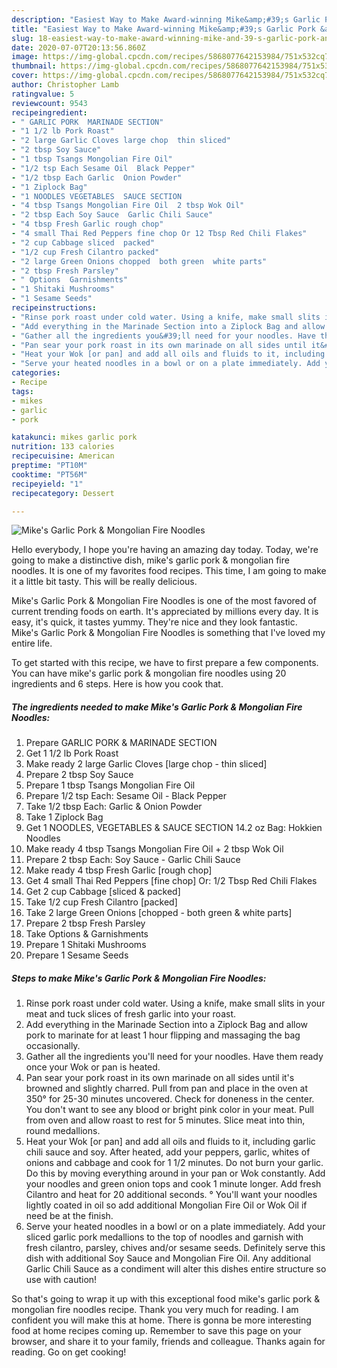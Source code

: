 ```yaml
---
description: "Easiest Way to Make Award-winning Mike&amp;#39;s Garlic Pork &amp;amp; Mongolian Fire Noodles"
title: "Easiest Way to Make Award-winning Mike&amp;#39;s Garlic Pork &amp;amp; Mongolian Fire Noodles"
slug: 18-easiest-way-to-make-award-winning-mike-and-39-s-garlic-pork-and-amp-mongolian-fire-noodles
date: 2020-07-07T20:13:56.860Z
image: https://img-global.cpcdn.com/recipes/5868077642153984/751x532cq70/mikes-garlic-pork-mongolian-fire-noodles-recipe-main-photo.jpg
thumbnail: https://img-global.cpcdn.com/recipes/5868077642153984/751x532cq70/mikes-garlic-pork-mongolian-fire-noodles-recipe-main-photo.jpg
cover: https://img-global.cpcdn.com/recipes/5868077642153984/751x532cq70/mikes-garlic-pork-mongolian-fire-noodles-recipe-main-photo.jpg
author: Christopher Lamb
ratingvalue: 5
reviewcount: 9543
recipeingredient:
- " GARLIC PORK  MARINADE SECTION"
- "1 1/2 lb Pork Roast"
- "2 large Garlic Cloves large chop  thin sliced"
- "2 tbsp Soy Sauce"
- "1 tbsp Tsangs Mongolian Fire Oil"
- "1/2 tsp Each Sesame Oil  Black Pepper"
- "1/2 tbsp Each Garlic  Onion Powder"
- "1 Ziplock Bag"
- "1 NOODLES VEGETABLES  SAUCE SECTION                                                                                               142 oz Bag Hokkien Noodles"
- "4 tbsp Tsangs Mongolian Fire Oil  2 tbsp Wok Oil"
- "2 tbsp Each Soy Sauce  Garlic Chili Sauce"
- "4 tbsp Fresh Garlic rough chop"
- "4 small Thai Red Peppers fine chop Or 12 Tbsp Red Chili Flakes"
- "2 cup Cabbage sliced  packed"
- "1/2 cup Fresh Cilantro packed"
- "2 large Green Onions chopped  both green  white parts"
- "2 tbsp Fresh Parsley"
- " Options  Garnishments"
- "1 Shitaki Mushrooms"
- "1 Sesame Seeds"
recipeinstructions:
- "Rinse pork roast under cold water. Using a knife, make small slits in your meat and tuck slices of fresh garlic into your roast."
- "Add everything in the Marinade Section into a Ziplock Bag and allow pork to marinate for at least 1 hour flipping and massaging the bag occasionally."
- "Gather all the ingredients you&#39;ll need for your noodles. Have them ready once your Wok or pan is heated."
- "Pan sear your pork roast in its own marinade on all sides until it&#39;s browned and slightly charred. Pull from pan and place in the oven at 350° for 25-30 minutes uncovered. Check for doneness in the center. You don&#39;t want to see any blood or bright pink color in your meat. Pull from oven and allow roast to rest for 5 minutes. Slice meat into thin, round medallions."
- "Heat your Wok [or pan] and add all oils and fluids to it, including garlic chili sauce and soy. After heated, add your peppers, garlic, whites of onions and cabbage and cook for 1 1/2 minutes. Do not burn your garlic. Do this by moving everything around in your pan or Wok constantly. Add your noodles and green onion tops and cook 1 minute longer. Add fresh Cilantro and heat for 20 additional seconds.                                                 ° You&#39;ll want your noodles lightly coated in oil so add additional Mongolian Fire Oil or Wok Oil if need be at the finish."
- "Serve your heated noodles in a bowl or on a plate immediately. Add your sliced garlic pork medallions to the top of noodles and garnish with fresh cilantro, parsley, chives and/or sesame seeds. Definitely serve this dish with additional Soy Sauce and Mongolian Fire Oil. Any additional Garlic Chili Sauce as a condiment will alter this dishes entire structure so use with caution!"
categories:
- Recipe
tags:
- mikes
- garlic
- pork

katakunci: mikes garlic pork 
nutrition: 133 calories
recipecuisine: American
preptime: "PT10M"
cooktime: "PT56M"
recipeyield: "1"
recipecategory: Dessert

---
```



![Mike&#39;s Garlic Pork &amp; Mongolian Fire Noodles](https://img-global.cpcdn.com/recipes/5868077642153984/751x532cq70/mikes-garlic-pork-mongolian-fire-noodles-recipe-main-photo.jpg)

Hello everybody, I hope you're having an amazing day today. Today, we're going to make a distinctive dish, mike&#39;s garlic pork &amp; mongolian fire noodles. It is one of my favorites food recipes. This time, I am going to make it a little bit tasty. This will be really delicious.



Mike&#39;s Garlic Pork &amp; Mongolian Fire Noodles is one of the most favored of current trending foods on earth. It's appreciated by millions every day. It is easy, it's quick, it tastes yummy. They're nice and they look fantastic. Mike&#39;s Garlic Pork &amp; Mongolian Fire Noodles is something that I've loved my entire life.


To get started with this recipe, we have to first prepare a few components. You can have mike&#39;s garlic pork &amp; mongolian fire noodles using 20 ingredients and 6 steps. Here is how you cook that.

<!--inarticleads1-->

##### The ingredients needed to make Mike&#39;s Garlic Pork &amp; Mongolian Fire Noodles:

1. Prepare  GARLIC PORK &amp; MARINADE SECTION
1. Get 1 1/2 lb Pork Roast
1. Make ready 2 large Garlic Cloves [large chop - thin sliced]
1. Prepare 2 tbsp Soy Sauce
1. Prepare 1 tbsp Tsangs Mongolian Fire Oil
1. Prepare 1/2 tsp Each: Sesame Oil - Black Pepper
1. Take 1/2 tbsp Each: Garlic &amp; Onion Powder
1. Take 1 Ziplock Bag
1. Get 1 NOODLES, VEGETABLES &amp; SAUCE SECTION                                                                                               14.2 oz Bag: Hokkien Noodles
1. Make ready 4 tbsp Tsangs Mongolian Fire Oil + 2 tbsp Wok Oil
1. Prepare 2 tbsp Each: Soy Sauce - Garlic Chili Sauce
1. Make ready 4 tbsp Fresh Garlic [rough chop]
1. Get 4 small Thai Red Peppers [fine chop] Or: 1/2 Tbsp Red Chili Flakes
1. Get 2 cup Cabbage [sliced &amp; packed]
1. Take 1/2 cup Fresh Cilantro [packed]
1. Take 2 large Green Onions [chopped - both green &amp; white parts]
1. Prepare 2 tbsp Fresh Parsley
1. Take  Options &amp; Garnishments
1. Prepare 1 Shitaki Mushrooms
1. Prepare 1 Sesame Seeds




<!--inarticleads2-->

##### Steps to make Mike&#39;s Garlic Pork &amp; Mongolian Fire Noodles:

1. Rinse pork roast under cold water. Using a knife, make small slits in your meat and tuck slices of fresh garlic into your roast.
1. Add everything in the Marinade Section into a Ziplock Bag and allow pork to marinate for at least 1 hour flipping and massaging the bag occasionally.
1. Gather all the ingredients you&#39;ll need for your noodles. Have them ready once your Wok or pan is heated.
1. Pan sear your pork roast in its own marinade on all sides until it&#39;s browned and slightly charred. Pull from pan and place in the oven at 350° for 25-30 minutes uncovered. Check for doneness in the center. You don&#39;t want to see any blood or bright pink color in your meat. Pull from oven and allow roast to rest for 5 minutes. Slice meat into thin, round medallions.
1. Heat your Wok [or pan] and add all oils and fluids to it, including garlic chili sauce and soy. After heated, add your peppers, garlic, whites of onions and cabbage and cook for 1 1/2 minutes. Do not burn your garlic. Do this by moving everything around in your pan or Wok constantly. Add your noodles and green onion tops and cook 1 minute longer. Add fresh Cilantro and heat for 20 additional seconds.                                                 ° You&#39;ll want your noodles lightly coated in oil so add additional Mongolian Fire Oil or Wok Oil if need be at the finish.
1. Serve your heated noodles in a bowl or on a plate immediately. Add your sliced garlic pork medallions to the top of noodles and garnish with fresh cilantro, parsley, chives and/or sesame seeds. Definitely serve this dish with additional Soy Sauce and Mongolian Fire Oil. Any additional Garlic Chili Sauce as a condiment will alter this dishes entire structure so use with caution!




So that's going to wrap it up with this exceptional food mike&#39;s garlic pork &amp; mongolian fire noodles recipe. Thank you very much for reading. I am confident you will make this at home. There is gonna be more interesting food at home recipes coming up. Remember to save this page on your browser, and share it to your family, friends and colleague. Thanks again for reading. Go on get cooking!
